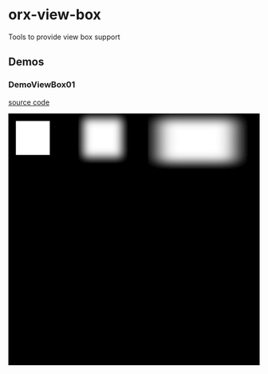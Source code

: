 # orx-view-box

Tools to provide view box support

<!-- __demos__ -->
## Demos
### DemoViewBox01
[source code](src/demo/kotlin/DemoViewBox01.kt)

![DemoViewBox01Kt](https://raw.githubusercontent.com/openrndr/orx/media/orx-view-box/images/DemoViewBox01Kt.png)
